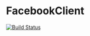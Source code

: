 # FacebookClient
[![Build Status](https://travis-ci.org/BMSTU732/VkClient.svg?branch=master)](https://travis-ci.org/BMSTU732/VkClient)
